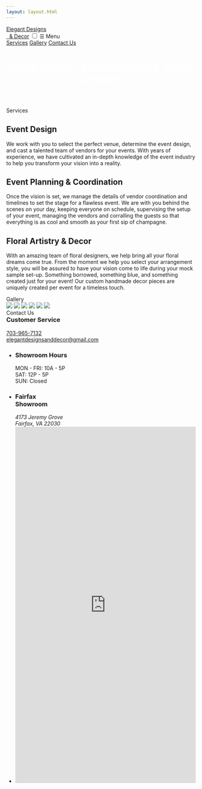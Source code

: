 ```yaml
---
layout: layout.html
---
```


<nav>
  <a href="/" class="brand"><span>Elegant Designs <div class='small-device'></div>&nbsp; &amp; Decor</span></a>
  <input id="bmenub" type="checkbox" class="show">
  <label for="bmenub" class="burger pseudo button">&#9776; Menu</label>
  <div class="menu">
    <a href="#services" class="pseudo button" onclick='hideBurger()'>Services</a>
    <a href="#gallery" class="pseudo button" onclick='hideBurger()'>Gallery</a>
    <a href="#contact" class="pseudo button blackButton" onclick='hideBurger()'>Contact Us</a>
  </div>
</nav>

<header class="hero">
  <div class="content">
      <h1 class='allura' style='color:white;'>Event Design, Event Planning, Floral Artistry</h1>

  </div>
</header>

<div class='visual content'>

<div id='services'>
  <div class="strike">
    <span>Services</span>
  </div>

  <h2>Event Design</h2>
  <p>We work with you to select the perfect venue, determine the event design, and cast a talented team of vendors for your events. With years of experience, we have cultivated an in-depth knowledge of the event industry to help you transform your vision into a reality.</p>
  <h2>Event Planning &amp; Coordination</h2>
  <p>Once the vision is set, we manage the details of vendor coordination and timelines to set the stage for a flawless event. We are with you behind the scenes on your day, keeping everyone on schedule, supervising the setup of your event, managing the vendors and corralling the guests so that everything is as cool and smooth as your first sip of champagne.</p>
  <h2>Floral Artistry & Decor</h2>
  <p>With an amazing team of floral 
    designers, we help bring all your floral dreams come true. From the moment we help you select your arrangement style, you will be assured to have your vision come to life during your mock sample set-up.
    Something borrowed, something blue, and something created just for your event! Our custom handmade decor pieces are uniquely created per event for a timeless touch.</p>

<div id='gallery' class="strike">
  <span>Gallery</span>
</div>

<div class="grid-photo">
  <a href='images/examples/001.webp'><img src="images/examples/001.jpg"></a>
  <a href='images/examples/002.webp'><img src="images/examples/002.jpg"></a>
  <a href='images/examples/003.webp'><img src="images/examples/003.jpg"></a>
  <a href='images/examples/004.webp'><img src="images/examples/004.jpg"></a>
  <a href='images/examples/005.webp'><img src="images/examples/005.jpg"></a>
  <a href='images/examples/006.webp'><img src="images/examples/006.jpg"></a>
</div>

<div id='contact' class="strike">
  <span>Contact Us</span>
</div>
<h3 style='padding-top:0;margin-top:0;'>Customer Service</h3>
<p>
<a href='tel:17039657132'>703-965-7132</a>
<br/>
<a href='email:elegantdesignsanddecor@gmail.com'>elegantdesignsanddecor@gmail.com</a>
</p>

<ul class="flex-container">
  <li class="flex-item flex-col">
      <h3>Showroom Hours</h3>
      MON - FRI: 10A - 5P<br/>
      SAT: 12P - 5P<br/>
      SUN: Closed
  </li>
  <li class="flex-item flex-col">
    <h3>Fairfax <br/>Showroom</h3>
    <address>4173 Jeremy Grove <br/>Fairfax, VA 22030</address>
  </li>

  <li class='flex-item flex-full'>
    <div class='center-div' style='width:100%'>
      <iframe id='googleForm' src="https://docs.google.com/forms/d/e/1FAIpQLSdzkZqiPSz8dCOKx-Vy9uNaWUHtzEVRx5F7hhQbAnYkFH8I6Q/viewform?embedded=true" height="946" frameborder="0" marginheight="0" marginwidth="0" allowfullscreen style='width:100%'>Loading...</iframe>
    </div>
  </li>
</ul>

<br/><br/><br/>

<script async src="js/site.js"></script>
